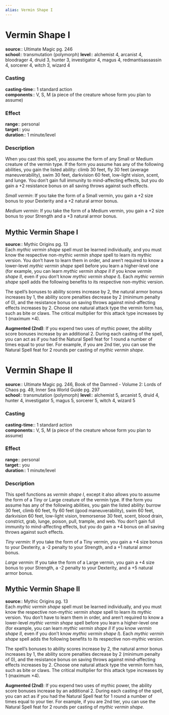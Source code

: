```yaml
---
alias: Vermin Shape I
---
```


# Vermin Shape I 

**source**:: Ultimate Magic pg. 246  
**school**:: transmutation (polymorph)
**level**:: alchemist 4, arcanist 4, bloodrager 4, druid 3, hunter 3, investigator 4, magus 4, redmantisassassin 4, sorcerer 4, witch 3, wizard 4

### Casting 

**casting-time**:: 1 standard action  
**components**:: V, S, M (a piece of the creature whose form you plan to assume)

### Effect 

**range**:: personal  
**target**:: you  
**duration**:: 1 minute/level

### Description 

When you cast this spell, you assume the form of any Small or Medium creature of the vermin type. If the form you assume has any of the following abilities, you gain the listed ability: climb 30 feet, fly 30 feet (average maneuverability), swim 30 feet, darkvision 60 feet, low-light vision, scent, and lunge. You don’t gain full immunity to mind-affecting effects, but you do gain a +2 resistance bonus on all saving throws against such effects.  
  
*Small vermin*: If you take the form of a Small vermin, you gain a +2 size bonus to your Dexterity and a +2 natural armor bonus.  
  
*Medium vermin*: If you take the form of a Medium vermin, you gain a +2 size bonus to your Strength and a +3 natural armor bonus.

## Mythic Vermin Shape I 

**source**:: Mythic Origins pg. 13  
Each *mythic vermin shape* spell must be learned individually, and you must know the respective non-mythic *vermin shape* spell to learn its mythic version. You don’t have to learn them in order, and aren’t required to know a lower-level *mythic vermin shape* spell before you learn a higher-level one (for example, you can learn *mythic vermin shape II* if you know *vermin shape II*, even if you don’t know *mythic vermin shape I*). Each *mythic vermin shape* spell adds the following benefits to its respective non-mythic version.  
  
The spell’s bonuses to ability scores increase by 2, the natural armor bonus increases by 1, the ability score penalties decrease by 2 (minimum penalty of 0), and the resistance bonus on saving throws against mind-affecting effects increases by 2. Choose one natural attack type the vermin form has, such as bite or claws. The critical multiplier for this attack type increases by 1 (maximum ×4).  
  
**Augmented (2nd)**: If you expend two uses of mythic power, the ability score bonuses increase by an additional 2. During each casting of the spell, you can act as if you had the Natural Spell feat for 1 round a number of times equal to your tier. For example, if you are 2nd tier, you can use the Natural Spell feat for 2 rounds per casting of *mythic vermin shape*.

# Vermin Shape II 

**source**:: Ultimate Magic pg. 246, Book of the Damned - Volume 2: Lords of Chaos pg. 49, Inner Sea World Guide pg. 297  
**school**:: transmutation (polymorph)
**level**:: alchemist 5, arcanist 5, druid 4, hunter 4, investigator 5, magus 5, sorcerer 5, witch 4, wizard 5

### Casting 

**casting-time**:: 1 standard action  
**components**:: V, S, M (a piece of the creature whose form you plan to assume)

### Effect 

**range**:: personal  
**target**:: you  
**duration**:: 1 minute/level

### Description 

This spell functions as *vermin shape I*, except it also allows you to assume the form of a Tiny or Large creature of the vermin type. If the form you assume has any of the following abilities, you gain the listed ability: burrow 30 feet, climb 60 feet, fly 60 feet (good maneuverability), swim 60 feet, darkvision 60 feet, low-light vision, tremorsense 30 feet, scent, blood drain, constrict, grab, lunge, poison, pull, trample, and web. You don’t gain full immunity to mind-affecting effects, but you do gain a +4 bonus on all saving throws against such effects.  
  
*Tiny vermin*: If you take the form of a Tiny vermin, you gain a +4 size bonus to your Dexterity, a -2 penalty to your Strength, and a +1 natural armor bonus.  
  
*Large vermin*: If you take the form of a Large vermin, you gain a +4 size bonus to your Strength, a -2 penalty to your Dexterity, and a +5 natural armor bonus.

## Mythic Vermin Shape II 

**source**:: Mythic Origins pg. 13  
Each *mythic vermin shape* spell must be learned individually, and you must know the respective non-mythic *vermin shape* spell to learn its mythic version. You don’t have to learn them in order, and aren’t required to know a lower-level *mythic vermin shape* spell before you learn a higher-level one (for example, you can learn *mythic vermin shape II* if you know *vermin shape II*, even if you don’t know *mythic vermin shape I*). Each *mythic vermin shape* spell adds the following benefits to its respective non-mythic version.  
  
The spell’s bonuses to ability scores increase by 2, the natural armor bonus increases by 1, the ability score penalties decrease by 2 (minimum penalty of 0), and the resistance bonus on saving throws against mind-affecting effects increases by 2. Choose one natural attack type the vermin form has, such as bite or claws. The critical multiplier for this attack type increases by 1 (maximum ×4).  
  
**Augmented (2nd)**: If you expend two uses of mythic power, the ability score bonuses increase by an additional 2. During each casting of the spell, you can act as if you had the Natural Spell feat for 1 round a number of times equal to your tier. For example, if you are 2nd tier, you can use the Natural Spell feat for 2 rounds per casting of *mythic vermin shape*.
